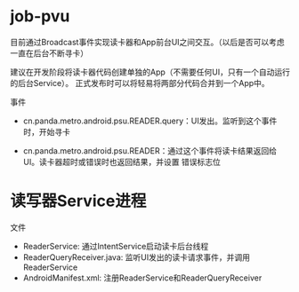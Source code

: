 job-pvu
=======

目前通过Broadcast事件实现读卡器和App前台UI之间交互。（以后是否可以考虑一直在后台不断寻卡）

建议在开发阶段将读卡器代码创建单独的App（不需要任何UI，只有一个自动运行的后台Service）。
正式发布时可以将轻易将两部分代码合并到一个App中。

事件

* cn.panda.metro.android.psu.READER.query：UI发出。监听到这个事件时，开始寻卡

* cn.panda.metro.android.psu.READER：通过这个事件将读卡结果返回给UI。读卡器超时或错误时也返回结果，并设置
错误标志位


读写器Service进程
===

文件

* ReaderService: 通过IntentService启动读卡后台线程
* ReaderQueryReceiver.java: 监听UI发出的读卡请求事件，并调用ReaderService
* AndroidManifest.xml: 注册ReaderService和ReaderQueryReceiver


